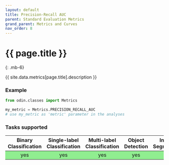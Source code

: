 ```yaml
---
layout: default
title: Precision-Recall AUC
parent: Standard Evaluation Metrics
grand_parent: Metrics and Curves
nav_order: 8
---
```


# {{ page.title }}
{: .mb-6}

{{ site.data.metrics[page.title].description }}


### Example
```py
from odin.classes import Metrics

my_metric = Metrics.PRECISION_RECALL_AUC
# use my_metric as 'metric' parameter in the analyses
```

### Tasks supported
<table>
  <thead>
    <tr class="header">
      <th>Binary Classification</th>
      <th>Single-label Classification</th>
      <th>Multi-label Classification</th>
      <th>Object Detection</th>
      <th>Instance Segmentation</th>
    </tr>
  </thead>
  <tbody>
    <tr style="text-align:center;">
      <td style="background:lightgreen;">yes</td>
      <td style="background:lightgreen;">yes</td>
      <td style="background:lightgreen;">yes</td>
      <td style="background:lightgreen;">yes</td>
      <td style="background:lightgreen;">yes</td>
    </tr>
  </tbody>
</table>
